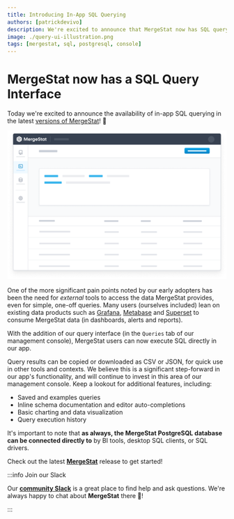 ```yaml
---
title: Introducing In-App SQL Querying
authors: [patrickdevivo]
description: We're excited to announce that MergeStat now has SQL querying built into the management console.
image: ./query-ui-illustration.png
tags: [mergestat, sql, postgresql, console]
---
```


# MergeStat now has a SQL Query Interface

Today we're excited to announce the availability of in-app SQL querying in the latest [versions of MergeStat](https://github.com/mergestat/mergestat/releases)! 🎉

![Illustration of the Query UI](query-ui-illustration.png)

One of the more significant pain points noted by our early adopters has been the need for *external* tools to access the data MergeStat provides, even for simple, one-off queries.
Many users (ourselves included) lean on existing data products such as [Grafana](https://grafana.com/), [Metabase](https://www.metabase.com/) and [Superset](https://superset.apache.org/) to consume MergeStat data (in dashboards, alerts and reports).

With the addition of our query interface (in the `Queries` tab of our management console), MergeStat users can now execute SQL directly in our app.

Query results can be copied or downloaded as CSV or JSON, for quick use in other tools and contexts.
We believe this is a significant step-forward in our app's functionality, and will continue to invest in this area of our management console.
Keep a lookout for additional features, including:

- Saved and examples queries
- Inline schema documentation and editor auto-completions
- Basic charting and data visualization
- Query execution history

It's important to note that **as always, the MergeStat PostgreSQL database can be connected directly to** by BI tools, desktop SQL clients, or SQL drivers.

Check out the latest [**MergeStat**](https://github.com/mergestat/mergestat) release to get started!

:::info Join our Slack

Our [**community Slack**](https://join.slack.com/t/mergestatcommunity/shared_invite/zt-xvvtvcz9-w3JJVIdhLgEWrVrKKNXOYg) is a great place to find help and ask questions. We're always happy to chat about **MergeStat** there 🎉!

:::
